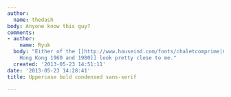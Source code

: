 ```yaml
---
author:
  name: thedash
body: Anyone know this guy?
comments:
- author:
    name: Ryuk
  body: "Either of the [[http://www.houseind.com/fonts/chaletcomprime|Chalet Comprim\xE9
    Hong Kong 1960 and 1980]] look pretty close to me."
  created: '2013-05-23 14:51:11'
date: '2013-05-23 14:28:41'
title: Uppercase bold condensed sans-serif

---
```

